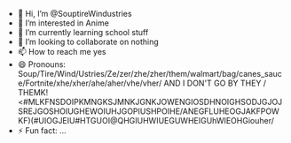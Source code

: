 - 👋 Hi, I’m @SouptireWindustries
- 👀 I’m interested in Anime
- 🌱 I’m currently learning school stuff
- 💞️ I’m looking to collaborate on nothing
- 📫 How to reach me yes
- 😄 Pronouns: Soup/Tire/Wind/Ustries/Ze/zer/zhe/zher/them/walmart/bag/canes_sauce/Fortnite/xhe/xher/ahe/aher/vhe/vher/ AND I DON'T GO BY THEY / THEMK!<#MLKFNSDOIPKMNGKSJMNKJGNKJOWENGIOSDHNOIGHSODJGJOJSREJGOSHOIUGHEWOIUHJGOPIUSHPOIHE/ANEGFLUHEOGJAKFPOWKF)(#UIOGJEIU#HTGUOI@QHGIUHWIUEGUWHEIGUhWIEOHGiouher/
- ⚡ Fun fact: ...

<!---
SouptireWindustries/SouptireWindustries is a ✨ special ✨ repository because its `README.md` (this file) appears on your GitHub profile.
You can click the Preview link to take a look at your changes.
--->

